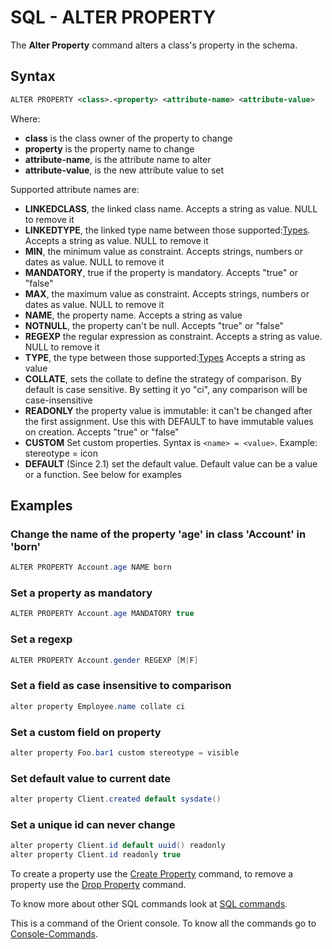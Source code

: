# SQL - ALTER PROPERTY

The **Alter Property** command alters a class's property in the schema.

## Syntax

```xml
ALTER PROPERTY <class>.<property> <attribute-name> <attribute-value>
```

Where:
- **class** is the class owner of the property to change
- **property** is the property name to change
- **attribute-name**, is the attribute name to alter
- **attribute-value**, is the new attribute value to set

Supported attribute names are:
- **LINKEDCLASS**, the linked class name. Accepts a string as value. NULL to remove it
- **LINKEDTYPE**, the linked type name between those supported:[Types](https://github.com/orientechnologies/orientdb/wiki/Types). Accepts a string as value. NULL to remove it
- **MIN**, the minimum value as constraint. Accepts strings, numbers or dates as value. NULL to remove it
- **MANDATORY**, true if the property is mandatory. Accepts "true" or "false"
- **MAX**, the maximum value as constraint. Accepts strings, numbers or dates as value. NULL to remove it
- **NAME**, the property name. Accepts a string as value
- **NOTNULL**, the property can't be null. Accepts "true" or "false"
- **REGEXP** the regular expression as constraint. Accepts a string as value. NULL to remove it
- **TYPE**, the type between those supported:[Types](https://github.com/orientechnologies/orientdb/wiki/Types) Accepts a string as value
- **COLLATE**, sets the collate to define the strategy of comparison. By default is case sensitive. By setting it yo "ci", any comparison will be case-insensitive
- **READONLY** the property value is immutable: it can't be changed after the first assignment. Use this with DEFAULT to have immutable values on creation. Accepts "true" or "false"
- **CUSTOM** Set custom properties. Syntax is <code>&lt;name&gt; = &lt;value&gt;</code>. Example: stereotype = icon
- **DEFAULT** (Since 2.1) set the default value. Default value can be a value or a function. See below for examples
## Examples

### Change the name of the property 'age' in class 'Account' in 'born'

```java
ALTER PROPERTY Account.age NAME born
```

### Set a property as mandatory

```java
ALTER PROPERTY Account.age MANDATORY true
```

### Set a regexp

```java
ALTER PROPERTY Account.gender REGEXP [M|F]
```


### Set a field as case insensitive to comparison

```java
alter property Employee.name collate ci
```


### Set a custom field on property

```java
alter property Foo.bar1 custom stereotype = visible
```

### Set default value to current date

```java
alter property Client.created default sysdate()
```

### Set a unique id can never change
```java
alter property Client.id default uuid() readonly
alter property Client.id readonly true
```

To create a property use the [Create Property](SQL-Create-Property.md) command, to remove a property use the [Drop Property](SQL-Drop-Property.md) command.

To know more about other SQL commands look at [SQL commands](SQL.md).

This is a command of the Orient console. To know all the commands go to [Console-Commands](Console-Commands.md).
